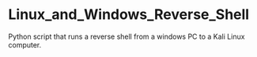 # Linux_and_Windows_Reverse_Shell
 Python script that runs a reverse shell from a windows PC to a Kali Linux computer.
